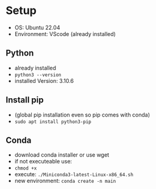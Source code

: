 # Setup
- OS: Ubuntu 22.04
- Environment: VScode (already installed)

## Python 
- already installed
- `python3 --version`
- installed Version: 3.10.6

## Install pip
- (global pip installation even so pip comes with conda)
- `sudo apt install python3-pip`

## Conda
- download conda installer or use wget
- if not executeable use:
- `chmod +x`
- execute: `./Miniconda3-latest-Linux-x86_64.sh`
- new environment: `conda create -n main`
